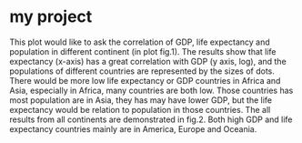 # my project
This plot would like to ask the correlation of GDP, life expectancy and population in different continent (in plot fig.1).
The results show that life expectancy (x-axis) has a great correlation with GDP (y axis, log), and the populations of different countries are represented by the sizes of dots.
There would be more low life expectancy or GDP countries in Africa and Asia, especially in Africa, many countries are both low.
Those countries has most population are in Asia, they has may have lower GDP, but the life expectancy would be relation to population in those countries.
The all results from all continents are demonstrated in fig.2.
Both high GDP and life expectancy countries mainly are in America, Europe and Oceania. 




